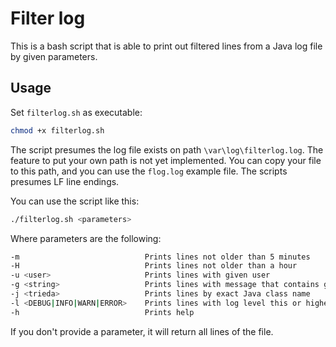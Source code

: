 # Filter log

This is a bash script that is able to print out filtered lines from a Java log file by given parameters.

## Usage

Set `filterlog.sh` as executable:
```bash
chmod +x filterlog.sh
```

The script presumes the log file exists on path `\var\log\filterlog.log`. The feature to put your own path is not yet implemented.
You can copy your file to this path, and you can use the `flog.log` example file. The scripts presumes LF line endings.

You can use the script like this:
```bash
./filterlog.sh <parameters>
```
Where parameters are the following:
```bash
-m                            Prints lines not older than 5 minutes
-H                            Prints lines not older than a hour
-u <user>                     Prints lines with given user
-g <string>                   Prints lines with message that contains given string
-j <trieda>                   Prints lines by exact Java class name
-l <DEBUG|INFO|WARN|ERROR>    Prints lines with log level this or higher
-h                            Prints help
```
If you don't provide a parameter, it will return all lines of the file.

